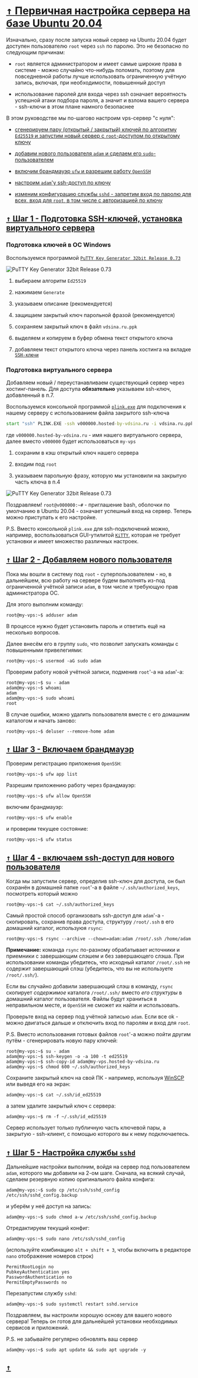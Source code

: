 # [ <kbd>↑</kbd> ](#up) <a name="up">[Первичная настройка сервера на базе Ubuntu 20.04](#up)</a>

Изначально, сразу после запуска новый сервер на Ubuntu 20.04 будет доступен пользователю `root` через `ssh` по паролю. Это не безопасно по следующим причинам:

* `root` является администратором и имеет самые широкие права в системе - можно случайно что-нибудь поломать, поэтому для повседневной работы лучше использовать ограниченную учётную запись, включая, при необходимости, повышенный доступ

* использование паролей для входа через ssh означает вероятность успешной атаки подбора пароля, а значит и взлома вашего сервера - ssh-ключи в этом плане намного безопаснее

В этом руководстве мы по-шагово настроим vps-сервер "с нуля":

* [сгенерируем пару (открытый / закрытый) ключей по алгоритму `Ed25519` и запустим новый сервер с `root`-доступом по открытому ключу](#step1)

* [добавим нового пользователя `adam` и сделаем его `sudo`-пользователем](#step2)

* [включим брандмауэр `ufw` и разрешим работу `OpenSSH`](#step3)

* [настроим `adam`'у ssh-доступ по ключу](#step4)

* [изменим конфигурацию службы `sshd` - запретим вход по паролю для всех, вход для `root`, в том числе с авторизацией по ключу](#step5)


## [ <kbd>↑</kbd> ](#up) <a name="step1">[Шаг 1 - Подготовка SSH-ключей, установка виртуального сервера](#step1)</a>

### Подготовка ключей в ОС Windows

Воспользуемся программой [`PuTTY Key Generator 32bit Release 0.73`](https://puttygen.com/download.php?val=46)

![PuTTY Key Generator 32bit Release 0.73](01_ubuntu_20.04_server_-_first_steps_01_1.png)

1. выбираем алгоритм `Ed25519`

2. нажимаем `Generate`

3. указываем описание (рекомендуется)

4. защищаем закрытый ключ парольной фразой (рекомендуется)

5. сохраняем закрытый ключ в файл `vdsina.ru.ppk`

6. выделяем и копируем в буфер обмена текст открытого ключа

7. добавляем текст открытого ключа через панель хостинга на вкладке [`SSH-ключи`](https://cp.vdsina.ru/sshkey/list)

### Подготовка виртуального сервера

Добавляем новый / переустанавливаем существующий сервер через хостинг-панель. Для доступа **обязательно** указываем ssh-ключ, добавленный в п.7.

Воспользуемся консольной программой [`plink.exe`](https://the.earth.li/~sgtatham/putty/latest/w32/plink.exe) для подключения к нашему серверу с использованием файла закрытого ssh-ключа

```cmd
start "ssh" PLINK.EXE -ssh v000000.hosted-by-vdsina.ru -i vdsina.ru.ppk
```

где `v000000.hosted-by-vdsina.ru` - имя нашего виртуального сервера, далее вместо `v000000` будет использоваться `my-vps`

1. сохраним в кэш открытый ключ нашего сервера

2. входим под `root`

3. указываем парольную фразу, которую мы установили на закрытую часть ключа в п.4

![PuTTY Key Generator 32bit Release 0.73](01_ubuntu_20.04_server_-_first_steps_01_2.png)

Поздравляем! `root@v000000:~#` - приглашение bash, оболочки по умолчанию в Ubuntu 20.04 - означает успешный вход на сервер. Теперь можно приступать к его настройке.

P.S. Вместо консольной `plink.exe` для ssh-подключений можно, например, воспользоваться GUI-утилитой [`KiTTY`](http://www.9bis.net/kitty/files/kitty_nocompress.exe), которая не требует установки и имеет множество различных настроек.


## [ <kbd>↑</kbd> ](#up) <a name="step2">[Шаг 2 - Добавляем нового пользователя](#step2)</a>

Пока мы вошли в систему под `root` - суперпользователем - но, в дальнейшем, всю работу на сервере будем выполнять из-под ограниченной учётной записи `adam`, в том числе и требующую прав администратора ОС.

Для этого выполним команду:

```console
root@my-vps:~$ adduser adam
```

В процессе нужно будет установить пароль и ответить ещё на несколько вопросов.

Далее внесём его в группу `sudo`, что позволит запускать команды с повышенными привелегиями:

```console
root@my-vps:~$ usermod -aG sudo adam
```

Проверим работу новой учётной записи, подменив `root`'-а на `adam`'-а:

```console
root@my-vps:~$ su - adam
adam@my-vps:~$ whoami
adam
adam@my-vps:~$ sudo whoami
root
```

В случае ошибки, можно удалить пользователя вместе с его домашним каталогом и начать заново:

```console
root@my-vps:~$ deluser --remove-home adam
```

## [ <kbd>↑</kbd> ](#up) <a name="step3">[Шаг 3 - Включаем брандмауэр](#step3)</a>

Проверим регистрацию приложения `OpenSSH`:

```console
root@my-vps:~$ ufw app list
```

Разрешим приложению работу через брандмауэр:

```console
root@my-vps:~$ ufw allow OpenSSH
```

включим брандмауэр:

```console
root@my-vps:~$ ufw enable
```

и проверим текущее состояние:

```console
root@my-vps:~$ ufw status
```


## [ <kbd>↑</kbd> ](#up) <a name="step4">[Шаг 4 - включаем ssh-доступ для нового пользователя](#step4)</a>

Когда мы запустили сервер, определив ssh-ключ для доступа, он был сохранён в домашней папке `root`'-а в файле `~/.ssh/authorized_keys`, посмотреть который можно

```console
root@my-vps:~$ cat ~/.ssh/authorized_keys
```

Самый простой способ организовать ssh-доступ для `adam`'-а - скопировать, сохранив права доступа, структуру `/root/.ssh` в его домашний каталог, используюя `rsync`:

```console
root@my-vps:~$ rsync --archive --chown=adam:adam /root/.ssh /home/adam
```

 **Примечание:** команда `rsync` по-разному обрабатывает источники и приемники с завершающим слэшем и без завершающего слэша. При использовании команды убедитесь, что исходный каталог `/root/.ssh` не содержит завершающий слэш (убедитесь, что вы не используете `/root/.ssh/`).

Если вы случайно добавили завершающий слэш в команду, `rsync` скопирует *содержимое* каталога `/root/.ssh/` вместо *его структуры* в домашний каталог пользователя. Файлы будут храниться в неправильном месте, и `OpenSSH` не сможет их найти и использовать.

Проверьте вход на сервер под учётной записью `adam`. Если все ok - можно двигаться дальше и отключить вход по паролям и вход для `root`.

P.S. Вместо использования готовых файлов `root`'-а можно пойти другим путём - сгенерировать новую пару ключей:

```console
root@my-vps:~$ su - adam
adam@my-vps:~$ ssh-keygen -o -a 100 -t ed25519
adam@my-vps:~$ ssh-copy-id adam@my-vps.hosted-by-vdsina.ru
adam@my-vps:~$ chmod 600 ~/.ssh/authorized_keys
```

Сохраните закрытый ключ на свой ПК - например, используя [WinSCP](https://winscp.net/download/WinSCP-5.17.5-Portable.zip) или выведя его на экран:

```console
adam@my-vps:~$ cat ~/.ssh/id_ed25519
```

а затем удалите закрытый ключ с сервера:

```console
adam@my-vps:~$ rm -f ~/.ssh/id_ed25519
```

Сервер использует только публичную часть ключевой пары, а закрытую - ssh-клиент, с помощью которого вы к нему подключаетесь.


## [ <kbd>↑</kbd> ](#up) <a name="step5">[Шаг 5 - Настройка службы `sshd`](#step5)</a>

Дальнейшие настройки выполним, войдя на сервер под пользователем `adam`, которого мы добавили на 2-ом шаге. Сначала, на всякий случай, сделаем резервную копию оригинального файла конфига:

```console
adam@my-vps:~$ sudo cp /etc/ssh/sshd_config /etc/ssh/sshd_config.backup
```

и уберём у неё доступ на запись:

```console
adam@my-vps:~$ sudo chmod a-w /etc/ssh/sshd_config.backup
```

Отредактируем текущий конфиг:

```console
adam@my-vps:~$ sudo nano /etc/ssh/sshd_config
```

(используйте комбинацию `alt + shift + 3`, чтобы включить в редакторе `nano` отображение номеров строк)

```properties
PermitRootLogin no
PubkeyAuthentication yes
PasswordAuthentication no
PermitEmptyPasswords no
```

Перезапустим службу `sshd`:

```console
adam@my-vps:~$ sudo systemctl restart sshd.service
```

Поздравляем, вы настроили хорошую основу для вашего нового сервера! Теперь он готов для дальнейшей установки необходимых сервисов и приложений.

P.S. не забывайте регулярно обновлять ваш сервер

```console
adam@my-vps:~$ sudo apt update && sudo apt upgrade -y
```

## [ <kbd>↑</kbd> ](#up)